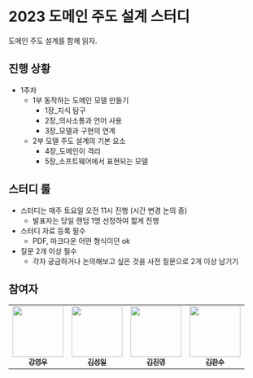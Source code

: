# 2023 도메인 주도 설계 스터디

도메인 주도 설계를 함께 읽자.

## 진행 상황
- 1주차
  - 1부 동작하는 도메인 모델 만들기
    - 1장_지식 탐구
    - 2장_의사소통과 언어 사용
    - 3장_모델과 구현의 연계
  - 2부 모델 주도 설계의 기본 요소
    - 4장_도메인이 격리
    - 5장_소프트웨어에서 표현되는 모델

## 스터디 룰

- 스터디는 매주 토요일 오전 11시 진행 (시간 변경 논의 중)
  - 발표자는 당일 랜덤 1명 선정하여 짧게 진행
- 스터디 자료 등록 필수
  - PDF, 마크다운 어떤 형식이던 ok
- 질문 2개 이상 필수
  - 각자 궁금하거나 논의해보고 싶은 것을 사전 질문으로 2개 이상 남기기

## 참여자

<table>
  <tr>    
    <td align="center"><a href="https://github.com/rdd9223"><img src="https://avatars.githubusercontent.com/u/46023074?v=4" width="100px;" alt=""/><br /><sub><b>강영우</b></sub></a><br /></td>
    <td align="center"><a href="https://github.com/kshired"><img src="https://avatars.githubusercontent.com/u/36851531?v=4" width="100px;" alt=""/><br /><sub><b>김성일</b></sub></a><br /></td>
    <td align="center"><a href="https://github.com/gimquokka"><img src="https://avatars.githubusercontent.com/u/60743304?v=4" width="100px;" alt=""/><br /><sub><b>김진영</b></sub></a><br /></td>
    <td align="center"><a href="https://github.com/mokhs00"><img src="https://avatars.githubusercontent.com/u/72328687?v=4" width="100px;" alt=""/><br /><sub><b>김한수</b></sub></a><br /></td>
  </tr>
</table>
